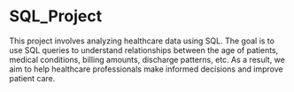 # SQL_Project
This project involves analyzing healthcare data using SQL. The goal is to use SQL queries to understand relationships between the age of patients, medical conditions, billing amounts, discharge patterns, etc. As a result, we aim to help healthcare professionals make informed decisions and improve patient care.
